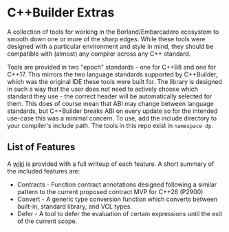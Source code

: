 # C++Builder Extras

A collection of tools for working in the Borland/Embarcadero ecosystem to smooth down one or more of the sharp edges. While these tools were designed with a particular environment and style in mind, they should be compatible with (almost) any compiler across any C++ standard.

Tools are provided in two "epoch" standards - one for C++98 and one for C++17. This mirrors the two language standards supported by C++Builder, which was the original IDE these tools were built for. The library is designed in such a way that the user does not need to actively choose which standard they use - the correct header will be automatically selected for them. This does of course mean that ABI may change between language standards, but C++Builder breaks ABI on every update so for the intended use-case this was a minimal concern.
To use, add the include directory to your compiler's include path. The tools in this repo exist in `namespace dp`.

## List of Features

A [wiki](https://github.com/DryPerspective/C_Builder_Extras/wiki) is provided with a full writeup of each feature. A short summary of the included features are:

* Contracts - Function contract annotations designed following a similar pattern to the current proposed contract MVP for C++26 (P2900)
* Convert - A generic type conversion function which converts between built-in, standard library, and VCL types.
* Defer - A tool to defer the evaluation of certain expressions until the exit of the current scope.